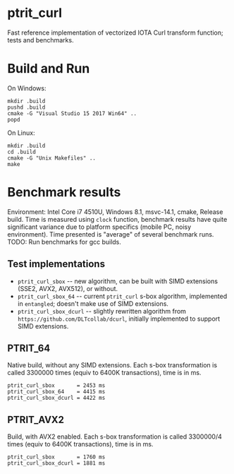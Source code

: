 # ptrit_curl

Fast reference implementation of vectorized IOTA Curl transform function; tests and benchmarks.

# Build and Run

On Windows:
```
mkdir .build
pushd .build
cmake -G "Visual Studio 15 2017 Win64" ..
popd
```
On Linux:
```
mkdir .build
cd .build
cmake -G "Unix Makefiles" ..
make
```

# Benchmark results

Environment: Intel Core i7 4510U, Windows 8.1, msvc-14.1, cmake, Release build. 
Time is measured using `clock` function, benchmark results have quite significant variance due to platform specifics (mobile PC, noisy environment).
Time presented is "average" of several benchmark runs.
TODO: Run benchmarks for gcc builds.

## Test implementations
* `ptrit_curl_sbox` -- new algorithm, can be built with SIMD extensions (SSE2, AVX2, AVX512), or without.
* `ptrit_curl_sbox_64` -- current `ptrit_curl` s-box algorithm, implemented in `entangled`; doesn't make use of SIMD extensions.
* `ptrit_curl_sbox_dcurl` -- slightly rewritten algorithm from `https://github.com/DLTcollab/dcurl`, initially implemented to support SIMD extensions.

## PTRIT_64
Native build, without any SIMD extensions. Each s-box transformation is called 3300000 times (equiv to 6400K transactions), time is in ms.
```
ptrit_curl_sbox       = 2453 ms
ptrit_curl_sbox_64    = 4415 ms
ptrit_curl_sbox_dcurl = 4422 ms
```

## PTRIT_AVX2
Build, with AVX2 enabled. Each s-box transformation is called 3300000/4 times (equiv to 6400K transactions), time is in ms.
```
ptrit_curl_sbox       = 1760 ms
ptrit_curl_sbox_dcurl = 1881 ms
```

